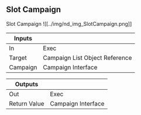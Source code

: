 ## Slot Campaign
Slot Campaign
![[../img/nd_img_SlotCampaign.png]]

|Inputs||
|--|--|
| In | Exec |
| Target | Campaign List Object Reference |
| Campaign | Campaign Interface |

|Outputs||
|--|--|
| Out | Exec |
| Return Value | Campaign Interface |
